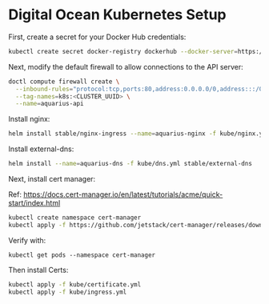 # Digital Ocean Kubernetes Setup

First, create a secret for your Docker Hub credentials:

```bash
kubectl create secret docker-registry dockerhub --docker-server=https://index.docker.io/v1/ --docker-username=<USERNAME> --docker-password=<PASSWORD> --docker-email=<EMAIL>
```

Next, modify the default firewall to allow connections to the API server:

```bash
doctl compute firewall create \
  --inbound-rules="protocol:tcp,ports:80,address:0.0.0.0/0,address:::/0 protocol:tcp,ports:443,address:0.0.0.0/0,address:::/0" \
  --tag-names=k8s:<CLUSTER_UUID> \
  --name=aquarius-api
```

Install nginx:

```bash
helm install stable/nginx-ingress --name=aquarius-nginx -f kube/nginx.yml
```

Install external-dns:

```bash
helm install --name=aquarius-dns -f kube/dns.yml stable/external-dns
```

Next, install cert manager:

Ref: https://docs.cert-manager.io/en/latest/tutorials/acme/quick-start/index.html


```bash
kubectl create namespace cert-manager
kubectl apply -f https://github.com/jetstack/cert-manager/releases/download/v0.11.0/cert-manager.yaml
```

Verify with:

```
kubectl get pods --namespace cert-manager
```

Then install Certs:

```bash
kubectl apply -f kube/certificate.yml
kubectl apply -f kube/ingress.yml
```

